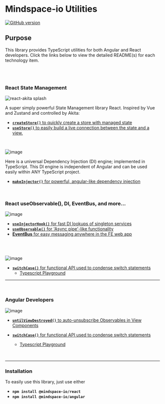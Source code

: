 # Mindspace-io Utilities

[![GitHub version](https://badge.fury.io/gh/ThomasBurleson%2Fmindspace-utils.svg)](https://badge.fury.io/gh/ThomasBurleson%2Fmindspace-utils)

## Purpose

This library provides TypeScript utilities for both Angular and React developers. Click the links below to view the detailed README(s) for each technology item.

<br>

<br>

### React State Management

![react-akita splash](https://user-images.githubusercontent.com/210413/112369582-54cd4600-8caa-11eb-9c7d-54ccfb7e0277.png)

A super simply powerful State Management library React. Inspired by Vue and Zustand and controlled by Akita:

- [**`createStore()`** to quickly create a store with managed state](https://github.com/ThomasBurleson/mindspace-utils/tree/master/libs/utils/react-akita)
- [**`useStore()`** to easily build a live connection between the state and a view.](https://github.com/ThomasBurleson/mindspace-utils/blob/master/libs/utils/react-akita/src/lib/hooks/useStore.ts#L250-L263)

<br>

![image](https://user-images.githubusercontent.com/210413/68954909-8cf57800-078a-11ea-90db-df58987a9790.png)

Here is a universal Dependency Injection (DI) engine; implemented in TypeScript. This DI engine is independent of Angular and can be used easily within ANY TypeScript project.

- [**`makeInjector()`** for powerful, angular-like dependency injection](https://github.com/ThomasBurleson/mindspace-utils/blob/master/libs/utils/react/src/lib/di/README.md)

<br>

### React useObservable(), DI, EventBus, and more...

![image](https://user-images.githubusercontent.com/210413/68954901-8961f100-078a-11ea-8141-eac38ab21dab.png)

- [**`useInjectorHook()`** for fast DI lookups of singleton services](https://github.com/ThomasBurleson/mindspace-utils/blob/master/libs/utils/react/src/lib/hooks/README.md)
- [**`useObservable()`** for 'Async pipe'-like functionality](https://github.com/ThomasBurleson/mindspace-utils/blob/master/libs/utils/react/src/lib/hooks/README.md)
- [**EventBus** for easy messaging anywhere in the FE web app](https://github.com/ThomasBurleson/mindspace-utils/blob/master/libs/utils/react/src/lib/utils/eventbus.ts)

<br/>

<br/>

![image](https://user-images.githubusercontent.com/210413/68954909-8cf57800-078a-11ea-90db-df58987a9790.png)

- [**`switchCase()`** for functional API used to condense switch statements](https://github.com/ThomasBurleson/mindspace-utils/blob/master/libs/utils/react/src/lib/utils/README.md)
  - [Typescript Playground](http://bit.ly/2NPQob6)

---

<br>

### Angular Developers

![image](https://user-images.githubusercontent.com/210413/68954891-8404a680-078a-11ea-826c-879faae54eed.png)

- [**`untilViewDestroyed()`** to auto-unsubscribe Observables in View Components](https://github.com/ThomasBurleson/mindspace-utils/blob/master/libs/utils/angular/src/lib/rxjs/README.md)

- [**`switchCase()`** for functional API used to condense switch statements](https://github.com/ThomasBurleson/mindspace-utils/blob/master/libs/utils/angular/src/lib/utils/README.md)
  - [Typescript Playground](http://bit.ly/2NPQob6)

<br>

---

### Installation

To easily use this library, just use either

- **`npm install @mindspace-io/react`**
- **`npm install @mindspace-io/angular`**
